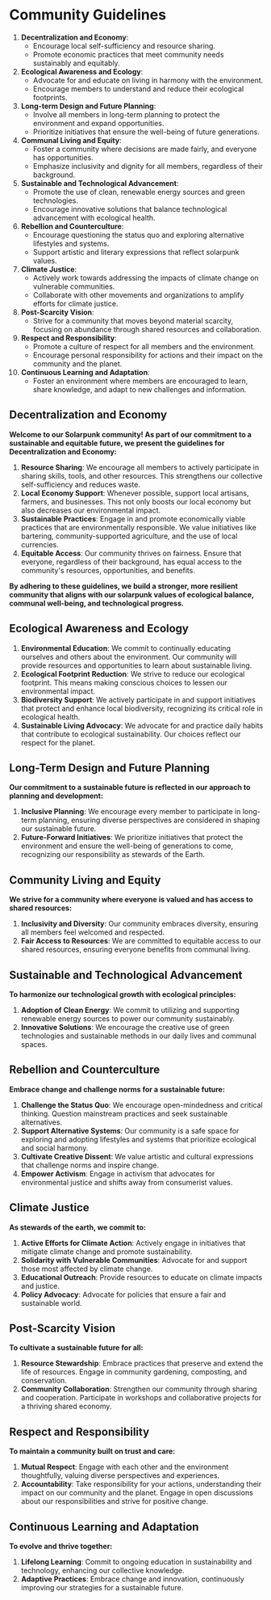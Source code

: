 # Community Guidelines

1. **Decentralization and Economy**:
    - Encourage local self-sufficiency and resource sharing.
    - Promote economic practices that meet community needs sustainably and equitably.
2. **Ecological Awareness and Ecology**:
    - Advocate for and educate on living in harmony with the environment.
    - Encourage members to understand and reduce their ecological footprints.
3. **Long-term Design and Future Planning**:
    - Involve all members in long-term planning to protect the environment and expand opportunities.
    - Prioritize initiatives that ensure the well-being of future generations.
4. **Communal Living and Equity**:
    - Foster a community where decisions are made fairly, and everyone has opportunities.
    - Emphasize inclusivity and dignity for all members, regardless of their background.
5. **Sustainable and Technological Advancement**:
    - Promote the use of clean, renewable energy sources and green technologies.
    - Encourage innovative solutions that balance technological advancement with ecological health.
6. **Rebellion and Counterculture**:
    - Encourage questioning the status quo and exploring alternative lifestyles and systems.
    - Support artistic and literary expressions that reflect solarpunk values.
7. **Climate Justice**:
    - Actively work towards addressing the impacts of climate change on vulnerable communities.
    - Collaborate with other movements and organizations to amplify efforts for climate justice.
8. **Post-Scarcity Vision**:
    - Strive for a community that moves beyond material scarcity, focusing on abundance through shared resources and collaboration.
9. **Respect and Responsibility**:
    - Promote a culture of respect for all members and the environment.
    - Encourage personal responsibility for actions and their impact on the community and the planet.
10. **Continuous Learning and Adaptation**:
    - Foster an environment where members are encouraged to learn, share knowledge, and adapt to new challenges and information.

## Decentralization and Economy
**Welcome to our Solarpunk community! As part of our commitment to a sustainable and equitable future, we present the guidelines for Decentralization and Economy:**

1. **Resource Sharing**: We encourage all members to actively participate in sharing skills, tools, and other resources. This strengthens our collective self-sufficiency and reduces waste.
2. **Local Economy Support**: Whenever possible, support local artisans, farmers, and businesses. This not only boosts our local economy but also decreases our environmental impact.
3. **Sustainable Practices**: Engage in and promote economically viable practices that are environmentally responsible. We value initiatives like bartering, community-supported agriculture, and the use of local currencies.
4. **Equitable Access**: Our community thrives on fairness. Ensure that everyone, regardless of their background, has equal access to the community's resources, opportunities, and benefits.

**By adhering to these guidelines, we build a stronger, more resilient community that aligns with our solarpunk values of ecological balance, communal well-being, and technological progress.**


## Ecological Awareness and Ecology
1. **Environmental Education**: We commit to continually educating ourselves and others about the environment. Our community will provide resources and opportunities to learn about sustainable living.
2. **Ecological Footprint Reduction**: We strive to reduce our ecological footprint. This means making conscious choices to lessen our environmental impact.
3. **Biodiversity Support**: We actively participate in and support initiatives that protect and enhance local biodiversity, recognizing its critical role in ecological health.
4. **Sustainable Living Advocacy**: We advocate for and practice daily habits that contribute to ecological sustainability. Our choices reflect our respect for the planet.


## Long-Term Design and Future Planning
**Our commitment to a sustainable future is reflected in our approach to planning and development:**

1. **Inclusive Planning**: We encourage every member to participate in long-term planning, ensuring diverse perspectives are considered in shaping our sustainable future.
2. **Future-Forward Initiatives**: We prioritize initiatives that protect the environment and ensure the well-being of generations to come, recognizing our responsibility as stewards of the Earth.


## Community Living and Equity
**We strive for a community where everyone is valued and has access to shared resources:**

1. **Inclusivity and Diversity**: Our community embraces diversity, ensuring all members feel welcomed and respected.
2. **Fair Access to Resources**: We are committed to equitable access to our shared resources, ensuring everyone benefits from communal living.


## Sustainable and Technological Advancement
**To harmonize our technological growth with ecological principles:**

1. **Adoption of Clean Energy**: We commit to utilizing and supporting renewable energy sources to power our community sustainably.
2. **Innovative Solutions**: We encourage the creative use of green technologies and sustainable methods in our daily lives and communal spaces.

## Rebellion and Counterculture
**Embrace change and challenge norms for a sustainable future:**

1. **Challenge the Status Quo**: We encourage open-mindedness and critical thinking. Question mainstream practices and seek sustainable alternatives.
2. **Support Alternative Systems**: Our community is a safe space for exploring and adopting lifestyles and systems that prioritize ecological and social harmony.
3. **Cultivate Creative Dissent**: We value artistic and cultural expressions that challenge norms and inspire change.
4. **Empower Activism**: Engage in activism that advocates for environmental justice and shifts away from consumerist values.


## Climate Justice
**As stewards of the earth, we commit to:**

1. **Active Efforts for Climate Action**: Actively engage in initiatives that mitigate climate change and promote sustainability.
2. **Solidarity with Vulnerable Communities**: Advocate for and support those most affected by climate change.
3. **Educational Outreach**: Provide resources to educate on climate impacts and justice.
4. **Policy Advocacy**: Advocate for policies that ensure a fair and sustainable world.


## Post-Scarcity Vision
**To cultivate a sustainable future for all:**

1. **Resource Stewardship**: Embrace practices that preserve and extend the life of resources. Engage in community gardening, composting, and conservation.
2. **Community Collaboration**: Strengthen our community through sharing and cooperation. Participate in workshops and collaborative projects for a thriving shared economy.

## Respect and Responsibility
**To maintain a community built on trust and care:**

1. **Mutual Respect**: Engage with each other and the environment thoughtfully, valuing diverse perspectives and experiences.
2. **Accountability**: Take responsibility for your actions, understanding their impact on our community and the planet. Engage in open discussions about our responsibilities and strive for positive change.


## Continuous Learning and Adaptation
**To evolve and thrive together:**

1. **Lifelong Learning**: Commit to ongoing education in sustainability and technology, enhancing our collective knowledge.
2. **Adaptive Practices**: Embrace change and innovation, continuously improving our strategies for a sustainable future.
